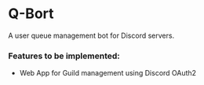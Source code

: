 # Q-Bort
A user queue management bot for Discord servers.

<h3>Features to be implemented:</h3>
<ul><li>Web App for Guild management using Discord OAuth2</li></ul>
